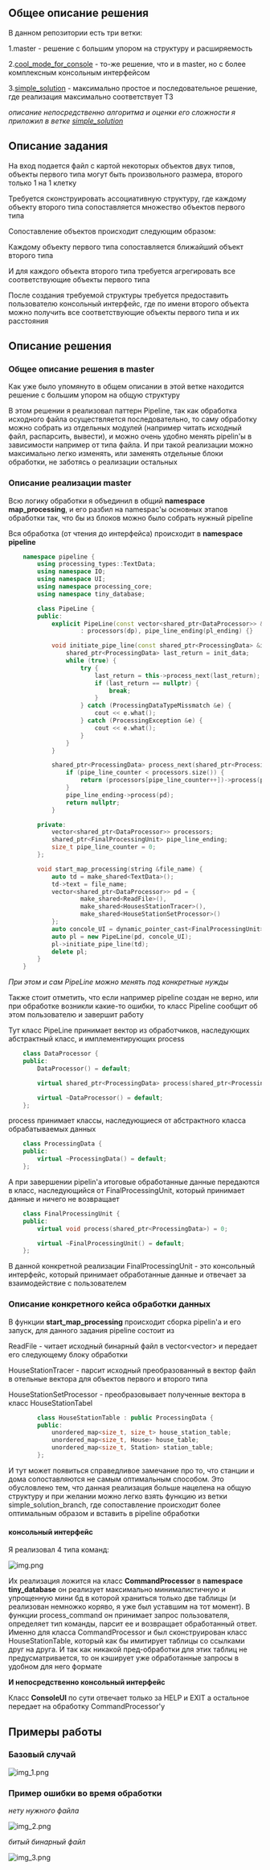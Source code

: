 ## Общее описание решения

В данном репозитории есть три ветки:

1.master - решение с большим упором на структуру и расширяемость

2.[cool_mode_for_console](https://github.com/tinunadno/test_task/tree/cool_mode_for_console) - то-же решение, что и в master, но с более комплексным консольным интерфейсом

3.[simple_solution](https://github.com/tinunadno/test_task/tree/simple_solution) - максимально простое и последовательное решение, где реализация максимально соответствует ТЗ

*описание непосредственно алгоритма и оценки его сложности я приложил в ветке [simple_solution](https://github.com/tinunadno/test_task/tree/simple_solution)*

## Описание задания

На вход подается файл с картой некоторых объектов двух типов, объекты первого типа могут быть произвольного размера, второго только 1 на 1 клетку

Требуется сконструировать ассоциативную структуру, где каждому объекту второго типа сопоставляется множество объектов первого типа

Сопоставление объектов происходит следующим образом:

Каждому объекту первого типа сопоставляется ближайший объект второго типа

И для каждого объекта второго типа требуется агрегировать все соответствующие объекты первого типа

После создания требуемой структуры требуется предоставить пользователю консольный интерфейс, где по имени второго объекта можно получить все соответствующие объекты первого типа и их расстояния

## Описание решения

### Общее описание решения в master

Как уже было упомянуто в общем описании в этой ветке находится решение с большим упором на общую структуру

В этом решении я реализовал паттерн Pipeline, так как обработка исходного файла осуществляется последовательно, то 
саму обработку можно собрать из отдельных модулей (например читать исходный файл, распарсить, вывести),
и можно очень удобно менять pipelin'ы в зависимости например от типа файла.
И при такой реализации можно максимально легко изменять, или заменять отдельные блоки обработки, не заботясь о реализации остальных

### Описание реализации master

Всю логику обработки я объединил в общий **namespace map_processing**, и его разбил на namespac'ы основных этапов обработки так, что бы из блоков можно было собрать нужный pipeline

Вся обработка (от чтения до интерфейса) происходит в **namespace pipeline**

```c++
    namespace pipeline {
        using processing_types::TextData;
        using namespace IO;
        using namespace UI;
        using namespace processing_core;
        using namespace tiny_database;

        class PipeLine {
        public:
            explicit PipeLine(const vector<shared_ptr<DataProcessor>> &dp, shared_ptr<FinalProcessingUnit> &pl_ending)
                    : processors(dp), pipe_line_ending(pl_ending) {}

            void initiate_pipe_line(const shared_ptr<ProcessingData> &init_data) {
                shared_ptr<ProcessingData> last_return = init_data;
                while (true) {
                    try {
                        last_return = this->process_next(last_return);
                        if (last_return == nullptr) {
                            break;
                        }
                    } catch (ProcessingDataTypeMissmatch &e) {
                        cout << e.what();
                    } catch (ProcessingException &e) {
                        cout << e.what();
                    }
                }
            }

            shared_ptr<ProcessingData> process_next(shared_ptr<ProcessingData> &pd) {
                if (pipe_line_counter < processors.size()) {
                    return (processors[pipe_line_counter++])->process(pd);
                }
                pipe_line_ending->process(pd);
                return nullptr;
            }

        private:
            vector<shared_ptr<DataProcessor>> processors;
            shared_ptr<FinalProcessingUnit> pipe_line_ending;
            size_t pipe_line_counter = 0;
        };

        void start_map_processing(string &file_name) {
            auto td = make_shared<TextData>();
            td->text = file_name;
            vector<shared_ptr<DataProcessor>> pd = {
                    make_shared<ReadFile>(),
                    make_shared<HousesStationTracer>(),
                    make_shared<HouseStationSetProcessor>()
            };
            auto concole_UI = dynamic_pointer_cast<FinalProcessingUnit>(make_shared<ConsoleUI>());
            auto pl = new PipeLine(pd, concole_UI);
            pl->initiate_pipe_line(td);
            delete pl;
        }
    }
```

*При этом и сам PipeLine можно менять под конкретные нужды*

Также стоит отметить, что если например pipeline создан не верно, или при обработке возникли какие-то ошибки, то класс Pipeline сообщит об этом пользователю и завершит работу

Тут класс PipeLine принимает вектор из обработчиков, наследующих абстрактный класс, и имплементирующих process

```c++
    class DataProcessor {
    public:
        DataProcessor() = default;

        virtual shared_ptr<ProcessingData> process(shared_ptr<ProcessingData>) = 0;

        virtual ~DataProcessor() = default;
    };
```

process принимает классы, наследующиеся от абстрактного класса обрабатываемых данных
 
```c++
    class ProcessingData {
    public:
        virtual ~ProcessingData() = default;
    };
```

А при завершении pipelin'а итоговые обработанные данные передаются в класс, наследующийся от FinalProcessingUnit, который принимает данные и ничего не возвращает

```c++
    class FinalProcessingUnit {
    public:
        virtual void process(shared_ptr<ProcessingData>) = 0;

        virtual ~FinalProcessingUnit() = default;
    };
```

В данной конкретной реализации FinalProcessingUnit - это консольный интерфейс, который принимает обработанные данные и отвечает за взаимодействие с пользователем

### Описание конкретного кейса обработки данных

В функции **start_map_processing** происходит сборка pipelin'а и его запуск, для данного задания pipeline состоит из 

ReadFile - читает исходный бинарный файл в vector<vector<uchar>> и передает его следующему блоку обработки

HouseStationTracer - парсит исходный преобразованный в вектор файл в отельные вектора для объектов первого и второго типа

HouseStationSetProcessor - преобразовывает полученные вектора в класс HouseStationTabel

```c++
        class HouseStationTable : public ProcessingData {
        public:
            unordered_map<size_t, size_t> house_station_table;
            unordered_map<size_t, House> house_table;
            unordered_map<size_t, Station> station_table;
        };
```

И тут может появиться справедливое замечание про то, что станции и дома сопоставляются не самым оптимальным способом. Это обусловлено тем, что данная реализация больше нацелена на общую структуру и при желании можно легко взять функцию из ветки simple_solution_branch, где сопоставление происходит более оптимальным образом и вставить в pipeline обработки

#### консольный интерфейс

Я реализовал 4 типа команд:

![img.png](contents/img.png)

Их реализация ложится на класс **CommandProcessor** в **namespace tiny_database** он реализует максимально минималистичную и упрощенную мини бд в которой храниться только две таблицы (и реализован немножко коряво, я уже был уставшим на тот момент).
В функции process_command он принимает запрос пользователя, определяет тип команды, парсит ее и возвращает обработанный ответ. Именно для класса CommandProcessor и был сконструирован класс HouseStationTable, который как бы имитирует таблицы со ссылками друг на друга.
И так как никакой пред-обработки для этих таблиц не предусматривается, то он кэширует уже обработанные запросы в удобном для него формате

**И непосредственно консольный интерфейс**

Класс **ConsoleUI** по сути отвечает только за HELP и EXIT а остальное передает на обработку CommandProcessor'у

## Примеры работы

### Базовый случай

![img_1.png](contents/img_1.png)

### Пример ошибки во время обработки

*нету нужного файла*

![img_2.png](contents/img_2.png)

*битый бинарный файл*

![img_3.png](contents/img_3.png)